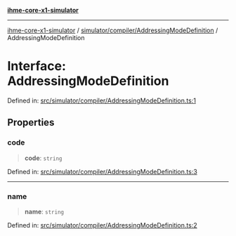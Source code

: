 [**ihme-core-x1-simulator**](../../../../README.md)

***

[ihme-core-x1-simulator](../../../../modules.md) / [simulator/compiler/AddressingModeDefinition](../README.md) / AddressingModeDefinition

# Interface: AddressingModeDefinition

Defined in: [src/simulator/compiler/AddressingModeDefinition.ts:1](https://github.com/ProgrammIt/CPU-Simulator/blob/7552359f9aa6207ad192c9a5fcb9c9063dd40c2c/src/simulator/compiler/AddressingModeDefinition.ts#L1)

## Properties

### code

> **code**: `string`

Defined in: [src/simulator/compiler/AddressingModeDefinition.ts:3](https://github.com/ProgrammIt/CPU-Simulator/blob/7552359f9aa6207ad192c9a5fcb9c9063dd40c2c/src/simulator/compiler/AddressingModeDefinition.ts#L3)

***

### name

> **name**: `string`

Defined in: [src/simulator/compiler/AddressingModeDefinition.ts:2](https://github.com/ProgrammIt/CPU-Simulator/blob/7552359f9aa6207ad192c9a5fcb9c9063dd40c2c/src/simulator/compiler/AddressingModeDefinition.ts#L2)
